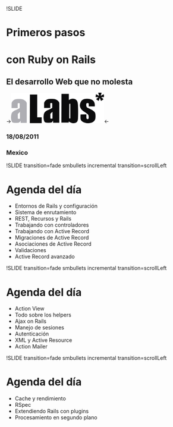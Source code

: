 !SLIDE 
# Primeros pasos
# con Ruby on Rails
## El desarrollo Web que no molesta
->![logo-alabs](logo.png)<-
### 18/08/2011
### Mexico

!SLIDE transition=fade smbullets incremental transition=scrollLeft
# Agenda del día
* Entornos de Rails y configuración
* Sistema de enrutamiento
* REST, Recursos y Rails
* Trabajando con controladores
* Trabajando con Active Record
* Migraciones de Active Record
* Asociaciones de Active Record
* Validaciones
* Active Record avanzado

!SLIDE transition=fade smbullets incremental transition=scrollLeft
# Agenda del día
* Action View
* Todo sobre los helpers
* Ajax on Rails
* Manejo de sesiones
* Autenticación
* XML y Active Resource
* Action Mailer

!SLIDE transition=fade smbullets incremental transition=scrollLeft
# Agenda del día
* Cache y rendimiento
* RSpec
* Extendiendo Rails con plugins
* Procesamiento en segundo plano
